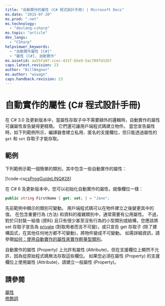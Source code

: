 ```yaml
---
title: "自動實作的屬性 (C# 程式設計手冊) | Microsoft Docs"
ms.date: "2015-07-20"
ms.prod: ".net"
ms.technology: 
  - "devlang-csharp"
ms.topic: "article"
dev_langs: 
  - "CSharp"
helpviewer_keywords: 
  - "自動實作屬性 [C#]"
  - "屬性 [C#], 自動實作"
ms.assetid: aa55fa97-ccec-431f-b5e9-5ac789fd32b7
caps.latest.revision: 23
author: "BillWagner"
ms.author: "wiwagn"
caps.handback.revision: 23
---
```

# 自動實作的屬性 (C# 程式設計手冊)
在 C\# 3.0 及更新版本中，當屬性存取子中不需要額外的邏輯時，自動實作的屬性可讓屬性宣告變得更精簡。  它們還可讓用戶端程式碼建立物件。  當您宣告屬性時，如下列範例所示，編譯器會建立私用、匿名的支援欄位，但只能透過屬性的 `get` 和 `set` 存取子才能存取。  
  
## 範例  
 下列範例示範一個簡單的類別，其中包含一些自動實作的屬性：  
  
 [!code-cs[csProgGuideLINQ#28](../../../csharp/programming-guide/arrays/codesnippet/CSharp/auto-implemented-properties_1.cs)]  
  
 在 C\# 6 及更新版本中，您可以初始化自動實作的屬性，就像欄位一樣：  
  
```c#  
public string FirstName { get; set; } = "Jane";  
```  
  
 先前範例中顯示的類別可變動。  用戶端程式碼可以在物件建立之後變更其中的值。  在包含重要行為 \(方法\) 和資料的複雜類別中，通常需要有公用屬性。  不過，對於只封裝一組值 \(資料\) 且只有很少甚至沒有行為的小型類別或結構，您應該將 set 存取子宣告為 [private](../../../csharp/language-reference/keywords/private.md) \(對取用者而言不可變\)，或只宣告 get 存取子 \(除了建構函式，在其他任何地方都不可變動\)，將物件變成不可變動。  如需詳細資訊，請參閱[如何：使用自動實作的屬性來實作輕量型類別](../../../csharp/programming-guide/classes-and-structs/how-to-implement-a-lightweight-class-with-auto-implemented-properties.md)。  
  
 自動實作的屬性 \(Property\) 上允許有屬性 \(Attribute\)，但在支援欄位上顯然不允許，因為從原始程式碼無法存取這些欄位。  如果您必須在屬性 \(Property\) 的支援欄位上使用屬性 \(Attribute\)，請建立一般屬性 \(Property\)。  
  
## 請參閱  
 [屬性](../../../csharp/programming-guide/classes-and-structs/properties.md)   
 [修飾詞](../../../csharp/language-reference/keywords/modifiers.md)